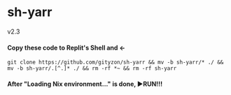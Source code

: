 # sh-yarr
v2.3


#### Copy these code to Replit's Shell and ←

   `git clone https://github.com/gityzon/sh-yarr && mv -b sh-yarr/* ./ && mv -b sh-yarr/.[^.]* ./ && rm -rf *~ && rm -rf sh-yarr`

#### After "Loading Nix environment..." is done, ▶RUN!!!
